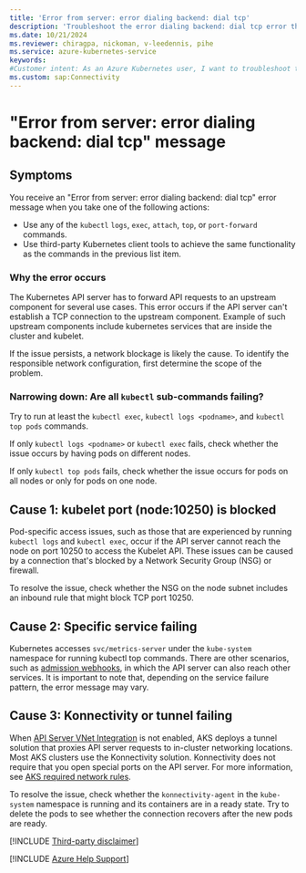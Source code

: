 ```yaml
---
title: 'Error from server: error dialing backend: dial tcp'
description: 'Troubleshoot the error dialing backend: dial tcp error that blocks you from using kubectl commands or other tools when you connect to the API server.'
ms.date: 10/21/2024
ms.reviewer: chiragpa, nickoman, v-leedennis, pihe
ms.service: azure-kubernetes-service
keywords:
#Customer intent: As an Azure Kubernetes user, I want to troubleshoot the "Error from server: error dialing backend: dial tcp" error so that I can connect to the API server or use the `kubectl logs` command to get logs.
ms.custom: sap:Connectivity
---
```

# "Error from server: error dialing backend: dial tcp" message

## Symptoms

You receive an "Error from server: error dialing backend: dial tcp" error message when you take one of the following actions:

- Use any of the `kubectl` `logs`, `exec`, `attach`, `top`, or `port-forward` commands.
- Use third-party Kubernetes client tools to achieve the same functionality as the commands in the previous list item.

### Why the error occurs

The Kubernetes API server has to forward API requests to an upstream component for several use cases. This error occurs if the API server can't establish a TCP connection to the upstream component. Example of such upstream components include kubernetes services that are inside the cluster and kubelet.

If the issue persists, a network blockage is likely the cause. To identify the responsible network configuration, first determine the scope of the problem.

### Narrowing down: Are all `kubectl` sub-commands failing?

Try to run at least the `kubectl exec`, `kubectl logs <podname>`, and `kubectl top pods` commands.

If only `kubectl logs <podname>` or `kubectl exec` fails, check whether the issue occurs by having pods on different nodes.

If only `kubectl top pods` fails, check whether the issue occurs for pods on all nodes or only for pods on one node. 

## Cause 1: kubelet port (node:10250) is blocked

Pod-specific access issues, such as those that are experienced by running `kubectl logs` and `kubectl exec`, occur if the API server cannot reach the node on port 10250 to access the Kubelet API. These issues can be caused by a connection that's blocked by a Network Security Group (NSG) or firewall.

To resolve the issue, check whether the NSG on the node subnet includes an inbound rule that might block TCP port 10250.

## Cause 2: Specific service failing

Kubernetes accesses `svc/metrics-server` under the `kube-system` namespace for running kubectl top commands. There are other scenarios, such as [admission webhooks](https://kubernetes.io/docs/reference/access-authn-authz/extensible-admission-controllers/), in which the API server can also reach other services. It is important to note that, depending on the service failure pattern, the error message may vary.

## Cause 3: Konnectivity or tunnel failing

When [API Server VNet Integration](/azure/aks/api-server-vnet-integration) is not enabled, AKS deploys a tunnel solution that proxies API server requests to in-cluster networking locations. Most AKS clusters use the Konnectivity solution. Konnectivity does not require that you open special ports on the API server. For more information, see [AKS required network rules](/azure/aks/outbound-rules-control-egress#azure-global-required-network-rules).

To resolve the issue, check whether the `konnectivity-agent` in the `kube-system` namespace is running and its containers are in a ready state. Try to delete the pods to see whether the connection recovers after the new pods are ready.

[!INCLUDE [Third-party disclaimer](../../../includes/third-party-disclaimer.md)]

[!INCLUDE [Azure Help Support](../../../includes/azure-help-support.md)]
